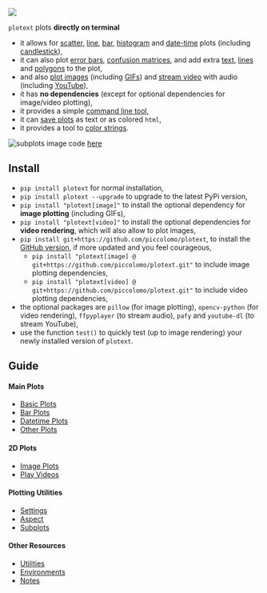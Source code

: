 <p align="left">  <img src="https://raw.githubusercontent.com/piccolomo/plotext/master/data/logo.png" /></p>

`plotext` plots **directly on terminal**
- it allows for [scatter](https://github.com/piccolomo/plotext/blob/master/readme/basic.md#scatter-plot), [line](https://github.com/piccolomo/plotext/blob/master/readme/basic.md#line-plot), [bar](https://github.com/piccolomo/plotext/blob/master/readme/bar.md#simple-bar-plot), [histogram](https://github.com/piccolomo/plotext/blob/master/readme/bar.md#histogram-plot) and [date-time](https://github.com/piccolomo/plotext/blob/master/readme/datetime.md#datetime-plot) plots (including [candlestick](https://github.com/piccolomo/plotext/blob/master/readme/datetime.md#candlestick-plot)),
- it can also plot [error bars](https://github.com/piccolomo/plotext/blob/master/readme/other.md#error-plot), [confusion matrices](https://github.com/piccolomo/plotext/blob/master/readme/other.md#confusion), and add extra [text](https://github.com/piccolomo/plotext/blob/master/readme/other.md#text-plot), [lines](https://github.com/piccolomo/plotext/blob/master/readme/other.md#extra-line-plot) and [polygons](https://github.com/piccolomo/plotext/blob/master/readme/other.md#polygon) to the plot, 
- and also [plot images](https://github.com/piccolomo/plotext/blob/master/readme/image.md#image-plot) (including [GIFs](https://github.com/piccolomo/plotext/blob/master/readme/image.md#gif-plot)) and [stream video](https://github.com/piccolomo/plotext/blob/master/readme/video.md#video-plot) with audio (including [YouTube](https://github.com/piccolomo/plotext/blob/master/readme/video.md#play-youtube)),
- it has **no dependencies** (except for optional dependencies for image/video plotting),
- it provides a simple [command line tool](https://github.com/piccolomo/plotext/blob/master/readme/utilities.md#command-line-tool),
- it can [save plots](https://github.com/piccolomo/plotext/blob/master/readme/utilities.md#useful-functions) as text or as colored `html`,
- it provides a tool to [color strings](https://github.com/piccolomo/plotext/blob/master/readme/utilities.md#colored-text).

![subplots](https://raw.githubusercontent.com/piccolomo/plotext/master/data/subplots.png)
image code [here](https://github.com/piccolomo/plotext/blob/master/readme/subplots.md)


## Install
- `pip install plotext` for normal installation,
- `pip install plotext --upgrade` to upgrade to the latest PyPi version,
- `pip install "plotext[image]"` to install the optional dependency for **image plotting** (including GIFs),
- `pip install "plotext[video]"` to install the optional dependencies for **video rendering**, which will also allow to plot images,
- `pip install git+https://github.com/piccolomo/plotext`, to install the [GitHub version](https://github.com/piccolomo/plotext), if more updated and you feel courageous,
   - `pip install "plotext[image] @ git+https://github.com/piccolomo/plotext.git"` to include image plotting dependencies,
   - `pip install "plotext[video] @ git+https://github.com/piccolomo/plotext.git"` to include video plotting dependencies,
- the optional packages are `pillow` (for image plotting), `opencv-python` (for video rendering), `ffpyplayer` (to stream audio), `pafy` and `youtube-dl` (to stream YouTube),
-  use the function `test()` to quickly test (up to image rendering) your newly installed version of `plotext`.

## Guide

#### Main Plots
- [Basic Plots](https://github.com/piccolomo/plotext/blob/master/readme/basic.md)
- [Bar Plots](https://github.com/piccolomo/plotext/blob/master/readme/bar.md)
- [Datetime Plots](https://github.com/piccolomo/plotext/blob/master/readme/datetime.md)
- [Other Plots](https://github.com/piccolomo/plotext/blob/master/readme/other.md)

#### 2D Plots
- [Image Plots](https://github.com/piccolomo/plotext/blob/master/readme/image.md)
- [Play Videos](https://github.com/piccolomo/plotext/blob/master/readme/video.md)

#### Plotting Utilities
- [Settings](https://github.com/piccolomo/plotext/blob/master/readme/settings.md)
- [Aspect](https://github.com/piccolomo/plotext/blob/master/readme/aspect.md)
- [Subplots](https://github.com/piccolomo/plotext/blob/master/readme/subplots.md)

#### Other Resources
- [Utilities](https://github.com/piccolomo/plotext/blob/master/readme/utilities.md)
- [Environments](https://github.com/piccolomo/plotext/blob/master/readme/environments.md)
- [Notes](https://github.com/piccolomo/plotext/blob/master/readme/notes.md)